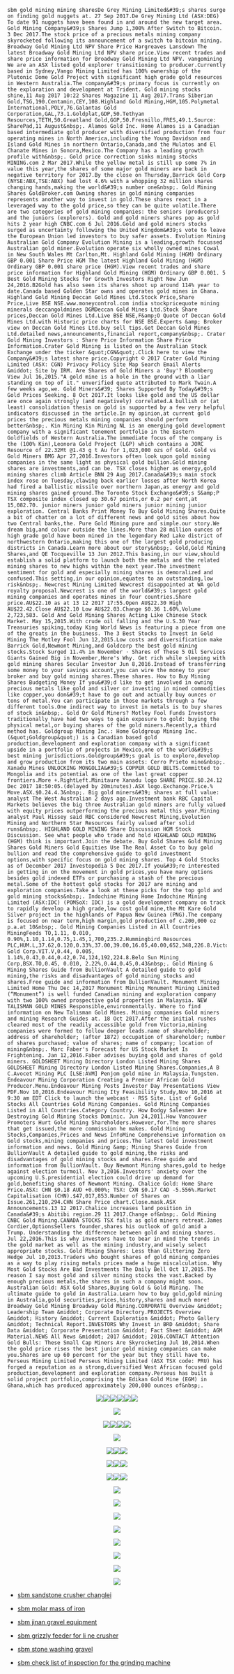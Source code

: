 
```
sbm gold mining mining sharesDe Grey Mining Limited&#39;s shares surge on finding gold nuggets at. 27 Sep 2017.De Grey Mining Ltd (ASX:DEG) To date 91 nuggets have been found in and around the new target area. Gold Mining Company&#39;s Shares Jump 1,300% After Switch to Bitcoin. 3 Dec 2017.The stock price of a precious metals mining company skyrocketed following its announcement of a switch to bitcoin mining. Broadway Gold Mining Ltd NPV Share Price Hargreaves Lansdown The latest Broadway Gold Mining Ltd NPV share price.View recent trades and share price information for Broadway Gold Mining Ltd NPV. vangomining We are an ASX listed gold explorer transitioning to producer.Currently based in Sydney,Vango Mining Limited has 100% ownership of the Plutonic Dome Gold Project with significant high grade gold resources in Western Australia.The company&#39;s primary focus is currently on the exploration and development at Trident. Gold mining stocks shine,11 Aug 2017 10:22 Shares Magazine 11 Aug 2017.Trans Siberian Gold,TSG,190.Centamin,CEY,108.Highland Gold Mining,HGM,105.Polymetal International,POLY,76.Galantas Gold Corporation,GAL,73.1.Goldplat,GDP,50.Tethyan Resources,TETH,50.Greatland Gold,GGP,50.Fresnillo,FRES,49.1.Source: SharePad,11 August&nbsp;. Alamos Gold Inc. Home Alamos is a Canadian based intermediate gold producer with diversified production from four operating mines in North America,including the Young Davidson and Island Gold Mines in northern Ontario,Canada,and the Mulatos and El Chanate Mines in Sonora,Mexico.The Company has a leading growth profile with&nbsp;. Gold price correction sinks mining stocks MINING.com 2 Mar 2017.While the yellow metal is still up some 7% in value this year,the shares of some major gold miners are back in negative territory for 2017.By the close on Thursday,Barrick Gold Corp (NYSE:ABX,TSE:ABX) had lost 4.6% with a whopping 32 million shares changing hands,making the world&#39;s number one&nbsp;. Gold Mining Shares GoldBroker.com Owning shares in gold mining companies represents another way to invest in gold.These shares react in a leveraged way to the gold price,so they can be quite volatile.There are two categories of gold mining companies: the seniors (producers) and the juniors (explorers). Gold and gold miners shares pop as gold hits 2 year high CNBC.com 6 Jul 2016.Gold and gold miners stocks surged as uncertainty following the United Kingdom&#39;s vote to leave the European Union led investors to buy safer assets. Evolution Mining Australian Gold Company Evolution Mining is a leading,growth focussed Australian gold miner.Evolution operate six wholly owned mines Cowal in New South Wales Mt Carlton,Mt. Highland Gold Mining (HGM) Ordinary GBP 0.001 Share Price HGM The latest Highland Gold Mining (HGM) Ordinary GBP 0.001 share price (HGM).View recent trades and share price information for Highland Gold Mining (HGM) Ordinary GBP 0.001. 5 Best Gold Mining Stocks for Growth Investors Right Now Jun 24,2016.B2Gold has also seen its shares shoot up around 114% year to date.Canada based Golden Star owns and operates gold mines in Ghana. Highland Gold Mining Deccan Gold Mines Ltd.Stock Price,Share Price,Live BSE NSE.www.moneycontrol.com india stockpricequote mining minerals deccangoldmines DGMDeccan Gold Mines Ltd.Stock Share prices,Deccan Gold Mines Ltd.Live BSE NSE,F&amp;O Quote of Deccan Gold Mines Ltd.with Historic price charts for NSE BSE.Experts &amp; Broker view on Deccan Gold Mines Ltd.buy sell tips.Get Deccan Gold Mines Ltd.detailed news,announcements,financial report,company&nbsp;. Crater Gold Mining Investors : Share Price Information Share Price Information.Crater Gold Mining is listed on the Australian Stock Exchange under the ticker &quot;CGN&quot;.Click here to view the Company&#39;s latest share price.Copyright © 2017 Crater Gold Mining Limited (ASX: CGN) Privacy Policy Site Map Search Email Alerts &middot; Site by IRM. Are Shares of Gold Miners a 'Buy'? Bloomberg View Jul 16,2015."A gold mine is a hole in the ground with a liar standing on top of it." unverified quote attributed to Mark Twain.A few weeks ago,we. Gold Miners&#39; Shares Supported By Today&#39;s Gold Prices Seeking. 8 Oct 2017.It looks like gold and the US dollar are once again strongly (and negatively) correlated.A bullish or (at least) consolidation thesis on gold is supported by a few very helpful indicators discussed in the article.In my opinion,at current gold prices the precious metals mining companies should perform better&nbsp;. Kin Mining Kin Mining NL is an emerging gold development company with a significant tenement portfolio in the Eastern Goldfields of Western Australia.The immediate focus of the company is the (100% Kin),Leonora Gold Project (LGP) which contains a JORC Resource of 22.32Mt @1.43 g t Au for 1,023,000 ozs of Gold. Gold vs Gold Miners BMG Apr 27,2016.Investors often look upon gold mining companies in the same light as physical gold bullion.Gold mining shares are investments,and can be. TSX closes higher as energy,gold mining shares climb Article BNN 29 Aug 2017.Canada&#39;s main stock index rose on Tuesday,clawing back earlier losses after North Korea had fired a ballistic missile over northern Japan,as energy and gold mining shares gained ground.The Toronto Stock Exchange&#39;s S&amp;P TSX composite index closed up 30.67 points,or 0.2 per cent,at 15,082.70. junior miners junior gold miners junior mining junior exploration. Central Banks Print Money To Buy Gold Mining Shares.Quite a bit of chatter on a lot of different news and gold sites about how two Central banks,the. Pure Gold Mining pure and simple.our story.We dream big,and colour outside the lines.More than 28 million ounces of high grade gold have been mined in the legendary Red Lake district of northwestern Ontario,making this one of the largest gold producing districts in Canada.Learn more about our story&nbsp;. Gold,Gold Mining Shares,and QE Tocqueville 13 Jun 2012.This basing,in our view,should establish a solid platform to launch both the metals and the related mining shares to new highs within the next year.The investment sentiment for gold and especially mining shares is demoralized and confused.This setting,in our opinion,equates to an outstanding,low risk&nbsp;. Newcrest Mining Limited Newcrest disappointed at WA gold royalty proposal.Newcrest is one of the world&#39;s largest gold mining companies and operates mines in four countries.Share price.AU$22.10 as at 13 12 2017 17:55.Open AU$22.30 High AU$22.42.Close AU$22.10 Low AU$22.03.Change $0.36 1.60%,Volume 2,723,583. Gold And Gold Mining Shares Acting Like Chinese Stock Market. May 15,2015.With crude oil falling and the U.S.30 Year Treasuries spiking,today King World News is featuring a piece from one of the greats in the business. The 3 Best Stocks to Invest in Gold Mining The Motley Fool Jun 12,2015.Low costs and diversification make Barrick Gold,Newmont Mining,and Goldcorp the best gold mining stocks.Stock Surged 11.4% in November · Shares of These 5 Oil Services Giants Gained Big in November,Here's Why. Get rich while sleeping with gold mining shares Secular Investor Jun 8,2016.Instead of transferring some money to your savings account,you can wire the money to your broker and buy gold mining shares.These shares. How to Buy Mining Shares Budgeting Money If you&#39;d like to get involved in owning precious metals like gold and silver or investing in mined commodities like copper,you don&#39;t have to go out and actually buy ounces or tons of metal.You can participate in those markets through a few different tools.One indirect way to invest in metals is to buy shares of stock in&nbsp;. Gold Or Gold Miners? Motley Fool Funds Investors traditionally have had two ways to gain exposure to gold: buying the physical metal,or buying shares of the gold miners.Recently,a third method has. Goldgroup Mining Inc.: Home Goldgroup Mining Inc.(&quot;Goldgroup&quot;) is a Canadian based gold production,development and exploration company with a significant upside in a portfolio of projects in Mexico,one of the world&#39;s best mining jurisdictions.Goldgroup&#39;s goal is to explore,develop and grow production from its two main assets: Cerro Prieto mine&nbsp;. Xanadu Mines UNLOCKING MONGOLIA&#39;S COPPER GOLD BELTS.Committed to Mongolia and its potential as one of the last great copper frontiers.More +.RightLeft.Minitaure Xanadu logo SHARE PRICE.$0.24.12 Dec 2017 18:50:05.(delayed by 20minutes).ASX logo.Exchange.Price.% Move.ASX.$0.24.4.3&nbsp;. Big gold miners&#39; shares at full value: analyst The West Australian 2 days ago.Investment bank RBC Capital Markets believes the big three Australian gold miners are fully valued with equity prices outperforming the precious metal this year.Mining analyst Paul Hissey said RBC considered Newcrest Mining,Evolution Mining and Northern Star Resources fairly valued after solid runs&nbsp;. HIGHLAND GOLD MINING Share Discussion HGM Stock Discussion. See what people who trade and hold HIGHLAND GOLD MINING (HGM) think is important.Join the debate. Buy Gold Shares Gold Mining Shares Gold Miners Gold Equities Use The Real Asset Co to buy gold bullion and read the comprehensive guide to gold investment options,with specific focus on gold mining shares. Top 4 Gold Stocks as of December 2017 Investopedia 5 Dec 2017.If you&#39;re interested in getting in on the movement in gold prices,you have many options besides gold indexed ETFs or purchasing a stash of the precious metal.Some of the hottest gold stocks for 2017 are mining and exploration companies.Take a look at these picks for the top gold and gold mining stocks&nbsp;. Indochine Mining Home Indochine Mining Limited (ASX:IDC) (POMSoX: IDC) is a gold development company on track to rapidly develop a high grade,low cost gold mine,the Mt Kare Gold Silver project in the highlands of Papua New Guinea (PNG).The company is focused on near term,high margin,gold production of c.200,000 oz p.a.at 10&nbsp;. Gold Mining Companies Listed in All Countries MiningFeeds TO,1.11, 0.010, 0.90%,1.10,1.14,0.75,1.45,1,700,235.2.Hummingbird Resources PLC,HUM.L,37.62,0.120,0.33%,37.00,39.00,16.05,40.00,652,348,226.8.Victoria Gold Corp.VIT.V,0.44, 0.005, 1.14%,0.43,0.44,0.42,0.74,124,192,224.8.Belo Sun Mining Corp,BSX.TO,0.45, 0.010, 2.22%,0.44,0.45,0.43&nbsp;. Gold Mining & Mining Shares Guide from BullionVault A detailed guide to gold mining,the risks and disadvantages of gold mining stocks and shares.Free guide and information from BullionVault. Monument Mining Limited Home Thu Dec 14,2017 Monument Mining Monument Mining Limited (“Monument”) is well funded Canadian mining and exploration company with two 100% owned prospective gold properties in Malaysia. NEW TALISMAN GOLD MINES Responsible,environmentally. Where to find information on New Talisman Gold Mines. Mining companies Gold miners and mining Research Guides at. 18 Oct 2017.After the initial rushes cleared most of the readily accessible gold from Victoria,mining companies were formed to follow deeper leads.name of shareholder; address of shareholder; (after 1872) occupation of shareholder; number of shares purchased; value of shares; name of company; location of mining&nbsp;. Marc Faber's Forecast for US Stock Market Is Frightening. Jan 12,2016.Faber advises buying gold and shares of gold miners. GOLDSHEET Mining Directory London Listed Mining Shares GOLDSHEET Mining Directory London Listed Mining Shares.Companies,A B C.Avocet Mining PLC [LSE:AVM] Penjom gold mine in Malaysia.Tungsten. Endeavour Mining Corporation Creating a Premier African Gold Producer.Menu.Endeavour Mining Posts Investor Day Presentations View PDF.Nov 10,2016.Endeavour Mining Ity Feasibility Study,Nov 10,2016 at 9:30 am EDT Click to launch the webcast · RSS Site. List of Gold Stocks All Countries Gold Mining Companies. Gold Mining Companies Listed in All Countries.Category Country. How Dodgy Salesmen Are Destroying Gold Mining Stocks Dominic. Jun 24,2011.How Vancouver Promoters Hurt Gold Mining Shareholders.However,for.The more shares that get issued,the more commission he makes. Gold Mining Stocks,Companies,Prices and News InfoMine Comprehensive information on Gold stocks,mining companies and prices.The latest Gold investment information and news. Gold Mining &amp; Mining Shares Guide from BullionVault A detailed guide to gold mining,the risks and disadvantages of gold mining stocks and shares.Free guide and information from BullionVault. Buy Newmont Mining shares,gold to hedge against election turmoil. Nov 3,2016.Investors' anxiety over the upcoming U.S.presidential election could drive up demand for gold,benefiting shares of Newmont Mining. Chalice Gold: Home Share Price.ASX: CHN $0.18 AUD +0.000%; TSX: CXN $0.17 CAD ‐5.556%.Market Capitalisation (CHN).$47,017,853.Number of Shares on Issue.261,210,294.CHN Share Price chart.Close.mask.ASX Announcements.13 12 2017.Chalice increases land position in Canada&#39;s Abitibi region.29 11 2017.Change of&nbsp;. Gold Mining CNBC Gold Mining.CANADA STOCKS TSX falls as gold miners retreat.James Cordier,OptionsSellers founder,shares his outlook of gold amid a Trump. Understanding the difference between gold and mining shares. Jul 22,2016.This is why investors have to bear in mind the trends in the gold market as well as the mining industry,and wisely select appropriate stocks. Gold Mining Shares: Less than Glittering Zero Hedge Jul 10,2013.Traders who bought shares of gold mining companies as a way to play rising metals prices made a huge miscalculation. Why Most Gold Stocks Are Bad Investments The Daily Bell Oct 17,2015.The reason I say most gold and silver mining stocks the vast.Backed by enough precious metals,the shares in such a company might soon. Australian Gold: ASX Gold Shares,Buying Gold & Gold Mining. The ultimate guide to gold in Australia.Learn how to buy gold,gold mining in Australia,gold securities,prices,history,shares and much more! Broadway Gold Mining Broadway Gold Mining.CORPORATE Overview &middot; Leadership Team &middot; Corporate Directory.PROJECTS Overview &middot; History &middot; Current Exploration &middot; Photo Gallery &middot; Technical Report.INVESTORS Why Invest in BRD &middot; Share Data &middot; Corporate Presentation &middot; Fact Sheet &middot; AGM Material.NEWS All News &middot; 2017 &middot; 2016.CONTACT Attention Gold Bulls: These Small Cap Miners Are Skyrocketing Jul 10,2014.When the gold price rises the best junior gold mining companies can make you.Shares are up 60 percent for the year but they still have to. Perseus Mining Limited Perseus Mining Limited (ASX TSX code: PRU) has forged a reputation as a strong,diversified West African focused gold production,development and exploration company.Perseus has built a solid project portfolio,comprising the Edikan Gold Mine (EGM) in Ghana,which has produced approximately 200,000 ounces of&nbsp;. 
```

<div align="center">
  
<a rel="nofollow" href="https://m.shibang-china.com?f=github&k=sbm+gold+mining+mining+shares"><img src="https://static.shibang-china.com/en/l.png"></a><img src="https://static.shibang-china.com/en/hw.png"><a rel="nofollow" href="https://m.shibang-china.com/product/?f=github&k=sbm+gold+mining+mining+shares"><img src="https://static.shibang-china.com/en/p.png"></a><a rel="nofollow" href="https://m.shibang-china.com/cases/?f=github&k=sbm+gold+mining+mining+shares"><img src="https://static.shibang-china.com/en/c.png"></a><a rel="nofollow" href="https://m.shibang-china.com/news/?f=github&k=sbm+gold+mining+mining+shares"><img src="https://static.shibang-china.com/en/n.png"></a><a rel="nofollow" href="https://m.shibang-china.com?f=github&k=sbm+gold+mining+mining+shares"><img src="https://static.shibang-china.com/en/m.png"></a>

<a rel="nofollow" href="https://m.shibang-china.com/product/?f=github&k=sbm+gold+mining+mining+shares"><img src="https://static.shibang-china.com/en/b.jpg"></a>
  
<a rel="nofollow" href="https://m.shibang-china.com/solution-aggregate.html?f=github&k=sbm+gold+mining+mining+shares"><img src="https://static.shibang-china.com/en/a.jpg"></a><a rel="nofollow" href="https://m.shibang-china.com/solution-mine.html?f=github&k=sbm+gold+mining+mining+shares"><img src="https://static.shibang-china.com/en/m.jpg"></a><a rel="nofollow" href="https://m.shibang-china.com/solution-mill.html?f=github&k=sbm+gold+mining+mining+shares"><img src="https://static.shibang-china.com/en/g.jpg"></a><a rel="nofollow" href="https://m.shibang-china.com/solution-epc.html?f=github&k=sbm+gold+mining+mining+shares"><img src="https://static.shibang-china.com/en/e.jpg"></a>

<a rel="nofollow" href="https://m.shibang-china.com/product/?f=github&k=sbm+gold+mining+mining+shares"><img src="https://static.shibang-china.com/en/a-p.png"></a>

<a rel="nofollow" href="https://m.shibang-china.com/product/crusher/c6x.html?f=github&k=sbm+gold+mining+mining+shares"><img src="https://static.shibang-china.com/en/j.jpg"></a><a rel="nofollow" href="https://m.shibang-china.com/product/crusher/ci5x.html?f=github&k=sbm+gold+mining+mining+shares"><img src="https://static.shibang-china.com/en/i.jpg"></a><a rel="nofollow" href="https://m.shibang-china.com/product/crusher/hst.html?f=github&k=sbm+gold+mining+mining+shares"><img src="https://static.shibang-china.com/en/c.jpg"></a>

<a rel="nofollow" href="https://m.shibang-china.com/product/mill/mtw.html?f=github&k=sbm+gold+mining+mining+shares"><img src="https://static.shibang-china.com/en/mtw.jpg"></a><a rel="nofollow" href="https://m.shibang-china.com/product/mill/scm.html?f=github&k=sbm+gold+mining+mining+shares"><img src="https://static.shibang-china.com/en/scm.jpg"></a><a rel="nofollow" href="https://m.shibang-china.com/product/mill/lm.html?f=github&k=sbm+gold+mining+mining+shares"><img src="https://static.shibang-china.com/en/lm.jpg"></a>

<a rel="nofollow" href="https://m.shibang-china.com/product/sand/vsi6x.html?f=github&k=sbm+gold+mining+mining+shares"><img src="https://static.shibang-china.com/en/6x.jpg"></a><a rel="nofollow" href="https://m.shibang-china.com/product/sand/vu.html?f=github&k=sbm+gold+mining+mining+shares"><img src="https://static.shibang-china.com/en/vu.jpg"></a><a rel="nofollow" href="https://m.shibang-china.com/product/mobile/klun.html?f=github&k=sbm+gold+mining+mining+shares"><img src="https://static.shibang-china.com/en/k.jpg"></a>

<a rel="nofollow" href="https://m.shibang-china.com/cases/?f=github&k=sbm+gold+mining+mining+shares"><img src="https://static.shibang-china.com/en/case.png"></a>

<a rel="nofollow" href="https://m.shibang-china.com/cases/aggregate/202.html?f=github&k=sbm+gold+mining+mining+shares"><img src="https://static.shibang-china.com/en/c-1.jpg"></a>

<a rel="nofollow" href="https://m.shibang-china.com/cases/aggregate/203.html?f=github&k=sbm+gold+mining+mining+shares"><img src="https://static.shibang-china.com/en/c-2.jpg"></a>

<a rel="nofollow" href="https://m.shibang-china.com/cases/mill/123.html?f=github&k=sbm+gold+mining+mining+shares"><img src="https://static.shibang-china.com/en/c-3.jpg"></a>

<a rel="nofollow" href="https://m.shibang-china.com/contact_us.html?f=github&k=sbm+gold+mining+mining+shares"><img src="https://static.shibang-china.com/en/contact.png"></a>

<a rel="nofollow" href="https://swt.shibang-china.com/?f=github&k=sbm+gold+mining+mining+shares"><img src="https://static.shibang-china.com/en/chat.png"></a>

<a rel="nofollow" href="https://whatsapp.shibangsoft.com/WhatsApp.php?f=github&k=sbm+gold+mining+mining+shares"><img src="https://static.shibang-china.com/en/whatsapp.png"></a>

<a rel="nofollow" href="https://m.shibang-china.com/?f=github&k=sbm+gold+mining+mining+shares"><img src="https://static.shibang-china.com/en/website.png"></a>

</div>


* [sbm sandstone crusher changlei](sbm%20sandstone%20crusher%20changlei.md)

* [sbm molar mass of iron](sbm%20molar%20mass%20of%20iron.md)

* [sbm jinan gravel equipment](sbm%20jinan%20gravel%20equipment.md)

* [sbm grizzly feeder for li ne crusher](sbm%20grizzly%20feeder%20for%20li%20ne%20crusher.md)

* [sbm stone washing gravel](sbm%20stone%20washing%20gravel.md)

* [sbm check list of inspection for the grinding machine](sbm%20check%20list%20of%20inspection%20for%20the%20grinding%20machine.md)